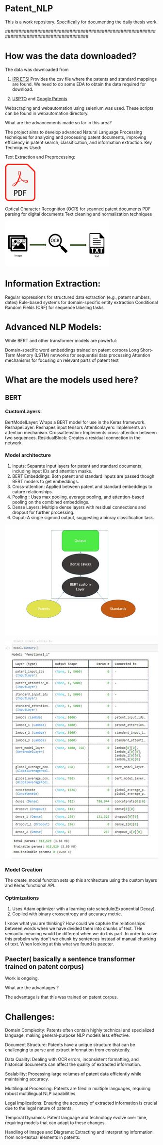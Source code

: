 # Patent_NLP
This is a work repository. Specifically for documenting the daily thesis work. 

#######################################################################################

# How was the data downloaded? 
The data was downloaded from 
1) [ IPR ETSI](https://ipr.etsi.org/DynamicReporting.aspx)
   Provides the csv file where the patents and standard mappings are found.
   We need to do some EDA to obtain the data required for download.

2) [USPTO](https://ppubs.uspto.gov/pubwebapp/) and [Google Patents](https://patents.google.com/)

Webscraping and webautomation using selenium was used. These scripts can be found in webautomation directory. 


What are the advancements made so far in this area? 

The project aims to develop advanced Natural Language Processing techniques for analyzing and processing patent documents, improving efficiency in patent search, classification, and information extraction.
Key Techniques Used:

Text Extraction and Preprocessing:

<img src="https://github.com/vigneswar96/Patent_NLP/blob/main/PDF_file_icon.svg.png" width="100" alt="Patent NLP Overview">

Optical Character Recognition (OCR) for scanned patent documents
PDF parsing for digital documents
Text cleaning and normalization techniques

![Alt text](./images.png)

# Information Extraction:

Regular expressions for structured data extraction (e.g., patent numbers, dates)
Rule-based systems for domain-specific entity extraction
Conditional Random Fields (CRF) for sequence labeling tasks


# Advanced NLP Models:

While BERT and other transformer models are powerful:

Domain-specific word embeddings trained on patent corpora
Long Short-Term Memory (LSTM) networks for sequential data processing
Attention mechanisms for focusing on relevant parts of patent text

# What are the models used here? 

## BERT

### CustomLayers: 
BertModelLayer: Wraps a BERT model for use in the Keras framework. 
ReshapeLayer: Reshapes input tensors
Attentionlayers: Implements an attention mechanism. 
Crossattenstion: Implements cross-attention between two sequences. 
ResidualBlock: Creates a residual connection in the network. 

### Model architecture
1) Inputs: Separate input layers for patent and standard documents, including input IDs and attention masks.
2) BERT Embeddings: Both patent and standard inputs are passed though BERT models to get embeddings.
3) Cross-attention: Applied between patent and standard embeddings to cature relationships.
4) Pooling : Uses max pooling, average pooling, and attention-based pooling on the combined embeddings.
5) Dense Layers: Multiple dense layers with residual connections and dropout for further processing.
6) Ouput: A single sigmoid output, suggesting a binray classification task.

![Alt text](./IMages/Model.JPG)


![Alt text](./IMages/Modelinfo.JPG)

### Model Creation
The create_model function sets up this architecture using the custom layers and Keras functional API. 

### Optimizations
1) Uses Adam optimizer with a learning rate schedule(Exponential Decay).
2) Copiled with binary crossentropy and accuracy metric.


I know what you are thinking? How could we capture the relationships between words when we have divided them into chunks of text. THe semantic meaning would be different when we do this part. 
In order to solve this probelm why don't we chunk by sentences instead of manual chunking of text. When looking at this what we found is paecter. 

## Paecter( basically a sentence transformer trained on patent corpus)

Work is ongoing. 

What are the advantages ? 

The advantage is that this was trained on patent corpus. 





# Challenges:

Domain Complexity: Patents often contain highly technical and specialized language, making general-purpose NLP models less effective.

Document Structure: Patents have a unique structure that can be challenging to parse and extract information from consistently.

Data Quality: Dealing with OCR errors, inconsistent formatting, and historical documents can affect the quality of extracted information.

Scalability: Processing large volumes of patent data efficiently while maintaining accuracy.

Multilingual Processing: Patents are filed in multiple languages, requiring robust multilingual NLP capabilities.

Legal Implications: Ensuring the accuracy of extracted information is crucial due to the legal nature of patents.

Temporal Dynamics: Patent language and technology evolve over time, requiring models that can adapt to these changes.

Handling of Images and Diagrams: Extracting and interpreting information from non-textual elements in patents.

